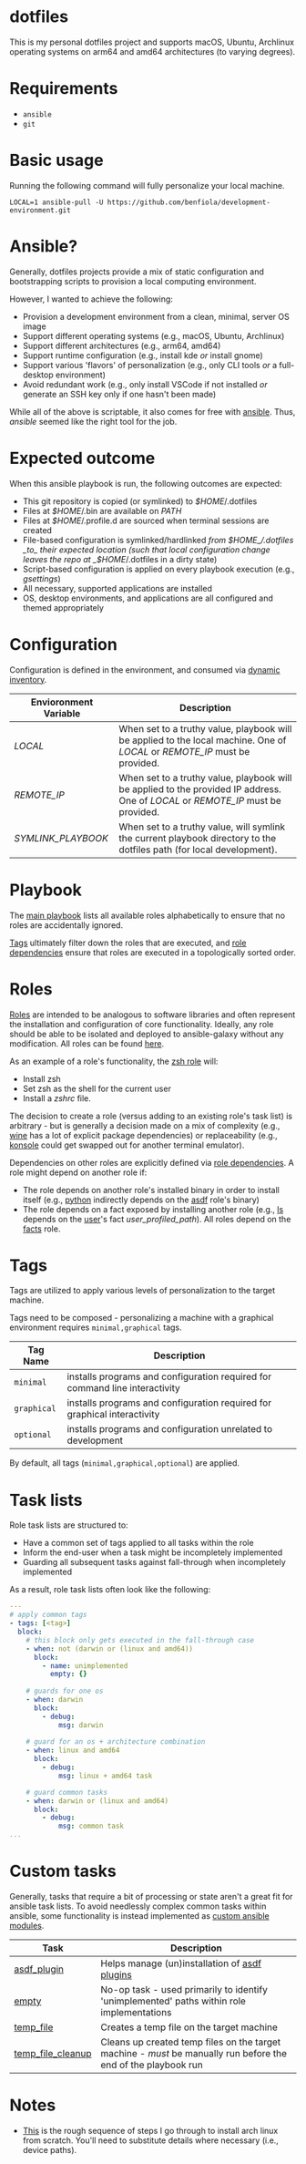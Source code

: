 # dotfiles

This is my personal dotfiles project and supports macOS, Ubuntu, Archlinux operating systems on arm64 and amd64 architectures (to varying degrees).

# Requirements

* `ansible`
* `git`

# Basic usage

Running the following command will fully personalize your local machine.  

```shell
LOCAL=1 ansible-pull -U https://github.com/benfiola/development-environment.git
```

# Ansible?

Generally, dotfiles projects provide a mix of static configuration and bootstrapping scripts to provision a local computing environment.  

However, I wanted to achieve the following:

* Provision a development environment from a clean, minimal, server OS image
* Support different operating systems (e.g., macOS, Ubuntu, Archlinux)
* Support different architectures (e.g., arm64, amd64)
* Support runtime configuration (e.g., install kde _or_ install gnome)
* Support various 'flavors' of personalization (e.g., only CLI tools _or_ a full-desktop environment)
* Avoid redundant work (e.g., only install VSCode if not installed _or_ generate an SSH key only if one hasn't been made)

While all of the above is scriptable, it also comes for free with [ansible](https://docs.ansible.com/ansible).  Thus, _ansible_ seemed like the right tool for the job.

# Expected outcome

When this ansible playbook is run, the following outcomes are expected:

* This git repository is copied (or symlinked) to _$HOME_/.dotfiles
* Files at _$HOME_/.bin are available on _PATH_
* Files at _$HOME_/.profile.d are sourced when terminal sessions are created
* File-based configuration is symlinked/hardlinked _from_ _$HOME_/.dotfiles _to_ their expected location (such that local configuration change leaves the repo at _$HOME_/.dotfiles in a dirty state)
* Script-based configuration is applied on every playbook execution (e.g., _gsettings_)
* All necessary, supported applications are installed
* OS, desktop environments, and applications are all configured and themed appropriately

# Configuration

Configuration is defined in the environment, and consumed via [dynamic inventory](./inventories/env.py).


| Envioronment Variable | Description |
| - | - |
| _LOCAL_ | When set to a truthy value, playbook will be applied to the local machine.  One of _LOCAL_ or _REMOTE_IP_ must be provided. |
| _REMOTE_IP_ | When set to a truthy value, playbook will be applied to the provided IP address. One of _LOCAL_ or _REMOTE_IP_ must be provided. |
| _SYMLINK_PLAYBOOK_ | When set to a truthy value, will symlink the current playbook directory to the dotfiles path (for local development). |

# Playbook

The [main playbook](./main.yaml) lists all available roles alphabetically to ensure that no roles are accidentally ignored.

[Tags](https://docs.ansible.com/ansible/latest/playbook_guide/playbooks_tags.html) ultimately filter down the roles that are executed, and [role dependencies](https://docs.ansible.com/ansible/latest/playbook_guide/playbooks_reuse_roles.html#using-role-dependencies) ensure that roles are executed in a topologically sorted order.

# Roles

[Roles](https://docs.ansible.com/ansible/latest/playbook_guide/playbooks_reuse_roles.html) are intended to be analogous to software libraries and often represent the installation and configuration of core functionality.  Ideally, any role should be able to be isolated and deployed to ansible-galaxy without any modification.  All roles can be found [here](./roles).

As an example of a role's functionality, the [zsh role](./roles/zsh/tasks/main.yaml) will:

* Install zsh
* Set zsh as the shell for the current user
* Install a _zshrc_ file.

The decision to create a role (versus adding to an existing role's task list) is arbitrary - but is generally a decision made on a mix of complexity (e.g., [wine](./roles/wine/tasks/main.yaml) has a lot of explicit package dependencies) or replaceability (e.g., [konsole](./roles/konsole/tasks/main.yaml) could get swapped out for another terminal emulator).

Dependencies on other roles are explicitly defined via [role dependencies](https://docs.ansible.com/ansible/latest/playbook_guide/playbooks_reuse_roles.html#using-role-dependencies).  A role might depend on another role if:

* The role depends on another role's installed binary in order to install itself (e.g., [python](./roles/python/tasks/main.yaml) indirectly depends on the [asdf](./roles/asdf/tasks/main.yaml) role's binary)
* The role depends on a fact exposed by installing another role (e.g., [ls](./roles/ls/tasks/main.yaml) depends on the [user](./roles/user/tasks/main.yaml)'s fact _user_profiled_path_).  All roles depend on the [facts](./roles/facts/tasks/main.yaml) role.


# Tags

Tags are utilized to apply various levels of personalization to the target machine.  

Tags need to be composed - personalizing a machine with a graphical environment requires `minimal,graphical` tags.

| Tag Name | Description |
| - | - |
| `minimal` | installs programs and configuration required for command line interactivity |
| `graphical` | installs programs and configuration required for graphical interactivity |
| `optional` | installs programs and configuration unrelated to development |

By default, all tags (`minimal,graphical,optional`) are applied.

# Task lists

Role task lists are structured to:

* Have a common set of tags applied to all tasks within the role
* Inform the end-user when a task might be incompletely implemented
* Guarding all subsequent tasks against fall-through when incompletely implemented

As a result, role task lists often look like the following:

```yaml
---
# apply common tags
- tags: [<tag>]
  block:
    # this block only gets executed in the fall-through case
    - when: not (darwin or (linux and amd64))
      block:
        - name: unimplemented
          empty: {}
    
    # guards for one os
    - when: darwin
      block:
        - debug:
            msg: darwin
    
    # guard for an os + architecture combination
    - when: linux and amd64
      block:
        - debug:
            msg: linux + amd64 task

    # guard common tasks
    - when: darwin or (linux and amd64)
      block:
        - debug:
            msg: common task
...
```

# Custom tasks

Generally, tasks that require a bit of processing or state aren't a great fit for ansible task lists.  To avoid needlessly complex common tasks within ansible, some functionality is instead implemented as [custom ansible modules](https://docs.ansible.com/ansible/latest/dev_guide/developing_modules_general.html).

| Task | Description |
| - | - |
| [asdf_plugin](./library/asdf_plugin.py) | Helps manage (un)installation of [asdf plugins](https://github.com/asdf-vm/asdf-plugins) |
| [empty](./library/empty.py) | No-op task - used primarily to identify 'unimplemented' paths within role implementations |
| [temp_file](./library/temp_file.py) | Creates a temp file on the target machine |
| [temp_file_cleanup](./library/temp_file_cleanup.py) | Cleans up created temp files on the target machine - _must_ be manually run before the end of the playbook run |

# Notes

* [This](./archlinux-instructions.sh) is the rough sequence of steps I go through to install arch linux from scratch.  You'll need to substitute details where necessary (i.e., device paths).  